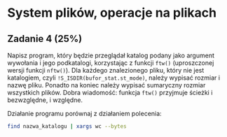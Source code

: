 # System plików, operacje na plikach

## Zadanie 4 (25%)
Napisz program, który będzie przeglądał katalog podany jako argument wywołania i jego podkatalogi, korzystając z funkcji `ftw()` (uproszczonej wersji funkcji `nftw()`). Dla każdego znalezionego pliku, który nie jest katalogiem, czyli `!S_ISDIR(bufor_stat.st_mode)`, należy wypisać rozmiar i nazwę pliku. Ponadto na koniec należy wypisać sumaryczny rozmiar wszystkich plików. Dobra wiadomość: funkcja `ftw()` przyjmuje ścieżki i bezwzględne, i względne.

Działanie programu porównaj z działaniem polecenia:
```bash
find nazwa_katalogu | xargs wc --bytes
```